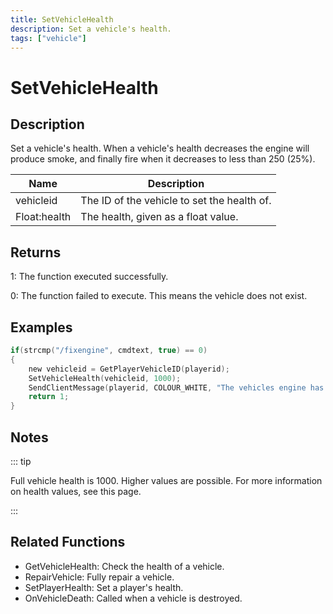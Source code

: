 ```yaml
---
title: SetVehicleHealth
description: Set a vehicle's health.
tags: ["vehicle"]
---
```


# SetVehicleHealth

## Description

Set a vehicle's health. When a vehicle's health decreases the engine will produce smoke, and finally fire when it decreases to less than 250 (25%).

| Name         | Description                                 |
| ------------ | ------------------------------------------- |
| vehicleid    | The ID of the vehicle to set the health of. |
| Float:health | The health, given as a float value.         |

## Returns

1: The function executed successfully.

0: The function failed to execute. This means the vehicle does not exist.

## Examples

```c
if(strcmp("/fixengine", cmdtext, true) == 0)
{
    new vehicleid = GetPlayerVehicleID(playerid);
    SetVehicleHealth(vehicleid, 1000);
    SendClientMessage(playerid, COLOUR_WHITE, "The vehicles engine has been fully repaired.");
    return 1;
}
```

## Notes

::: tip

Full vehicle health is 1000. Higher values are possible. For more information on health values, see this page.

:::

## Related Functions

- GetVehicleHealth: Check the health of a vehicle.
- RepairVehicle: Fully repair a vehicle.
- SetPlayerHealth: Set a player's health.
- OnVehicleDeath: Called when a vehicle is destroyed.
